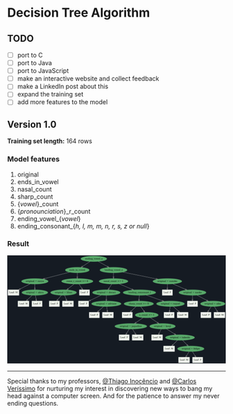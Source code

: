 # Decision Tree Algorithm

## TODO

- [ ] port to C
- [ ] port to Java
- [ ] port to JavaScript
- [ ] make an interactive website and collect feedback
- [ ] make a LinkedIn post about this
- [ ] expand the training set
- [ ] add more features to the model

## Version 1.0

**Training set length:** 164 rows

### Model features

1. original
2. ends_in_vowel
3. nasal_count
4. sharp_count
5. {_vowel_}_count
6. {_pronounciation_}_r_count
7. ending_vowel_{_vowel_}
8. ending_consonant_{_h, l, m, m, n, r, s, z or null_}

### Result

![decision graph version 1](./.github/assets/tree_v1.png)

---

Special thanks to my professors, [@Thiago Inocêncio](https://github.com/ThiagoInocencio) and [@Carlos Veríssimo](https://github.com/ProfVerissimoFatec) for nurturing my interest in discovering new ways to bang my head against a computer screen. And for the patience to answer my never ending questions.
